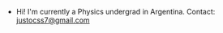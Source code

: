 - Hi! 
I'm currently a Physics undergrad in Argentina. 
Contact: justocss7@gmail.com

<!---
ethernown/ethernown is a ✨ special ✨ repository because its `README.md` (this file) appears on your GitHub profile.
You can click the Preview link to take a look at your changes.
--->
